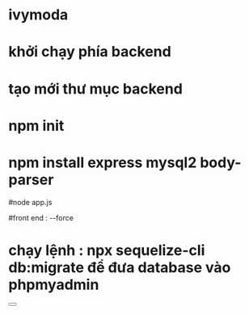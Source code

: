 # ivymoda

# khởi chạy phía backend
# tạo mới thư mục backend
# npm init 
# npm install express mysql2 body-parser
#node app.js

#front end : --force
# chạy lệnh : npx sequelize-cli db:migrate để đưa database vào phpmyadmin

<div class="order-lg-2 nav-btns">
            <button type="button" class="btn position-relative" @click="onShow" >
              <i class="fa-solid fa-bag-shopping" ></i>
            </button>      
          </div>
        </form>
        <carthome v-if="isShowModel" @cancel="onShow"></carthome> 